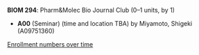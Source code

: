 **BIOM 294**: Pharm&Molec Bio Journal Club (0–1 units, by 1)

- **A00** (Seminar) (time and location TBA) by Miyamoto, Shigeki (A09751360)

[Enrollment numbers over time](./BIOM294.tsv)
